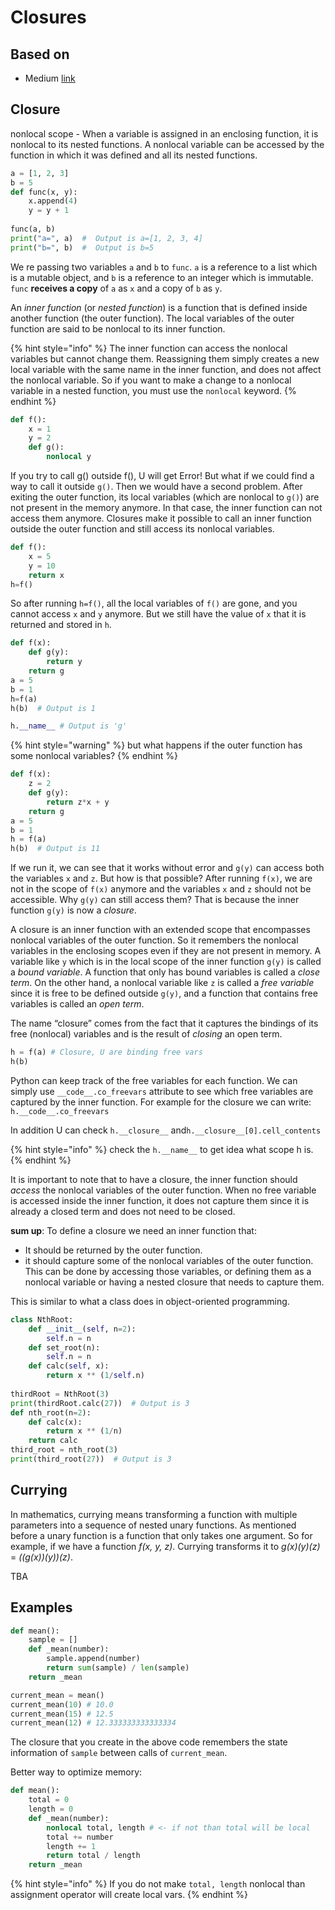 # Closures

## Based on

* Medium [link](https://towardsdatascience.com/closures-and-decorators-in-python-2551abbc6eb6)

## Closure

nonlocal scope - When a variable is assigned in an enclosing function, it is nonlocal to its nested functions. A nonlocal variable can be accessed by the function in which it was defined and all its nested functions.

```python
a = [1, 2, 3]
b = 5
def func(x, y):
    x.append(4)
    y = y + 1
    
func(a, b)
print("a=", a)  #  Output is a=[1, 2, 3, 4]
print("b=", b)  #  Output is b=5
```

 We re passing two variables `a` and `b` to `func`. `a` is a reference to a list which is a mutable object, and `b` is a reference to an integer which is immutable. `func` **receives a copy** of `a` as `x` and a copy of `b` as `y`.

 An _inner function_ \(or _nested function_\) is a function that is defined inside another function \(the outer function\). The local variables of the outer function are said to be nonlocal to its inner function.

{% hint style="info" %}
The inner function can access the nonlocal variables but cannot change them. Reassigning them simply creates a new local variable with the same name in the inner function, and does not affect the nonlocal variable. So if you want to make a change to a nonlocal variable in a nested function, you must use the `nonlocal` keyword.
{% endhint %}

```python
def f():
    x = 1
    y = 2
    def g():
        nonlocal y
```

 If you try to call g\(\) outside f\(\), U will get Error!  But what if we could find a way to call it outside `g()`. Then we would have a second problem. After exiting the outer function, its local variables \(which are nonlocal to `g()`\) are not present in the memory anymore. In that case, the inner function can not access them anymore. Closures make it possible to call an inner function outside the outer function and still access its nonlocal variables.

```python
def f():
    x = 5
    y = 10
    return x
h=f()
```

 So after running `h=f()`, all the local variables of `f()` are gone, and you cannot access `x` and `y` anymore. But we still have the value of `x` that it is returned and stored in `h`.

```python
def f(x):
    def g(y):
        return y
    return g
a = 5
b = 1
h=f(a)
h(b)  # Output is 1

h.__name__ # Output is 'g'
```

{% hint style="warning" %}
but what happens if the outer function has some nonlocal variables?
{% endhint %}

```python
def f(x):
    z = 2
    def g(y):
        return z*x + y
    return g
a = 5
b = 1
h = f(a)
h(b)  # Output is 11
```

 If we run it, we can see that it works without error and `g(y)` can access both the variables `x` and `z`. But how is that possible? After running `f(x)`, we are not in the scope of `f(x)` anymore and the variables `x` and `z` should not be accessible. Why `g(y)` can still access them? That is because the inner function `g(y)` is now a _closure_.

 A closure is an inner function with an extended scope that encompasses nonlocal variables of the outer function. So it remembers the nonlocal variables in the enclosing scopes even if they are not present in memory. A variable like `y` which is in the local scope of the inner function `g(y)` is called a _bound variable_. A function that only has bound variables is called a _close term_. On the other hand, a nonlocal variable like `z` is called a _free variable_ since it is free to be defined outside `g(y)`, and a function that contains free variables is called an _open term_.

 The name “closure” comes from the fact that it captures the bindings of its free \(nonlocal\) variables and is the result of _closing_ an open term.

```python
h = f(a) # Closure, U are binding free vars
h(b) 
```

 Python can keep track of the free variables for each function. We can simply use `__code__.co_freevars` attribute to see which free variables are captured by the inner function. For example for the closure  we can write: `h.__code__.co_freevars`

In addition U can check `h.__closure__` and`h.__closure__[0].cell_contents`

{% hint style="info" %}
check the `h.__name__` to get idea what scope h is.
{% endhint %}

 It is important to note that to have a closure, the inner function should _access_ the nonlocal variables of the outer function. When no free variable is accessed inside the inner function, it does not capture them since it is already a closed term and does not need to be closed.

**sum up**: To define a closure we need an inner function that:

* It should be returned by the outer function.
* it should capture some of the nonlocal variables of the outer function. This can be done by accessing those variables, or defining them as a nonlocal variable or having a nested closure that needs to capture them.

This is similar to what a class does in object-oriented programming.

```python
class NthRoot:
    def __init__(self, n=2):
        self.n = n
    def set_root(n):
        self.n = n
    def calc(self, x):
        return x ** (1/self.n)
    
thirdRoot = NthRoot(3)
print(thirdRoot.calc(27))  # Output is 3
def nth_root(n=2):
    def calc(x):
        return x ** (1/n)
    return calc
third_root = nth_root(3)
print(third_root(27))  # Output is 3
```

## Currying

 In mathematics, currying means transforming a function with multiple parameters into a sequence of nested unary functions. As mentioned before a unary function is a function that only takes one argument. So for example, if we have a function _f\(x, y, z\)_. Currying transforms it to _g\(x\)\(y\)\(z\)_ = _\(\(g\(x\)\)\(y\)\)\(z\)_.

TBA

## Examples

```python
def mean():
    sample = []
    def _mean(number):
        sample.append(number)
        return sum(sample) / len(sample)
    return _mean

current_mean = mean()
current_mean(10) # 10.0
current_mean(15) # 12.5
current_mean(12) # 12.333333333333334
```

 The closure that you create in the above code remembers the state information of `sample` between calls of `current_mean`. 

Better way to optimize memory:

```python
def mean():
    total = 0
    length = 0
    def _mean(number):
        nonlocal total, length # <- if not than total will be local
        total += number
        length += 1
        return total / length
    return _mean
```

{% hint style="info" %}
If you do not make `total, length` nonlocal than assignment operator will create local vars.
{% endhint %}

